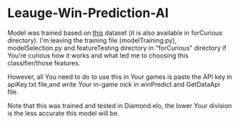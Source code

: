 # Leauge-Win-Prediction-AI

Model was trained based on [this](https://www.kaggle.com/bobbyscience/league-of-legends-diamond-ranked-games-10-min) dataset (it is also available in forCurious directory). I'm leaving the training file (modelTraining.py), modelSelection.py and featureTesting directory in "forCurious" directory if You're curious how it works and what led me to choosing this classifier/those features.

However, all You need to do to use this in Your games is paste the API key in apiKey.txt file,and write Your in-game nick in winPredict and GetDataApi file.

Note that this was trained and tested in Diamond elo, the lower Your division is the less accurate this model will be.